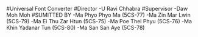 #Universal Font Converter
#Director
-U Ravi Chhabra
#Supervisor
-Daw Moh Moh
#SUMITTED BY
-Ma Phyo Phyo Ma (5CS-77)
-Ma Zin Mar Lwin (5CS-79)
-Ma Ei Thu Zar Htun (5CS-75)
-Ma Poe Thel Phyu (5CS-76)
-Ma Khin Yadanar Tun (5CS-80)
-Ma San San Aye (5CS-78)
